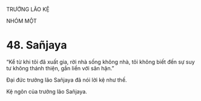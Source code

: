 TRƯỞNG LÃO KỆ

NHÓM MỘT

# 48. Sañjaya

“Kể từ khi tôi đã xuất gia, rời nhà sống không nhà, tôi không biết đến sự suy tư không thánh thiện, gắn liền với sân hận.”

Đại đức trưởng lão Sañjaya đã nói lời kệ như thế.

Kệ ngôn của trưởng lão Sañjaya.
